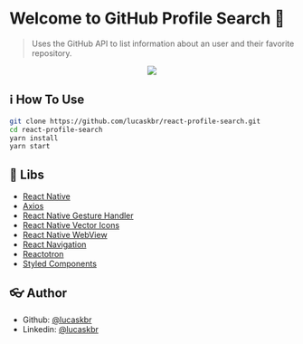 # Welcome to GitHub Profile Search :wave:


> Uses the GitHub API to list information about an user and their favorite repository.

<p align="center">
  <img src="https://user-images.githubusercontent.com/39783638/66724797-9e9cd600-ee00-11e9-8e36-e1063d27734f.gif">
</p>

## :information_source: How To Use

```sh
git clone https://github.com/lucaskbr/react-profile-search.git
cd react-profile-search
yarn install
yarn start
```

## :rocket: Libs

* [React Native](https://github.com/facebook/react-native)
* [Axios](https://github.com/axios/axios)
* [React Native Gesture Handler](https://github.com/kmagiera/react-native-gesture-handler)
* [React Native Vector Icons](https://github.com/oblador/react-native-vector-icons)
* [React Native WebView](https://github.com/react-native-community/react-native-webview)
* [React Navigation](https://github.com/react-navigation/react-navigation)
* [Reactotron](https://github.com/infinitered/reactotron)
* [Styled Components](https://github.com/styled-components/styled-components)



## :eyeglasses: Author

* Github: [@lucaskbr](https://github.com/lucaskbr)
* Linkedin: [@lucaskbr](https://www.linkedin.com/in/lucas-klasa-13891414b/)

